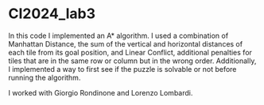 # CI2024_lab3
In this code I implemented an A* algorithm. 
I used a combination of Manhattan Distance, the sum of the vertical and horizontal distances of each tile from its goal position, and Linear Conflict, additional penalties for tiles that are in the same row or column but in the wrong order. Additionally, I implemented a way to first see if the puzzle is solvable or not before running the algorithm.


I worked with Giorgio Rondinone and Lorenzo Lombardi.
